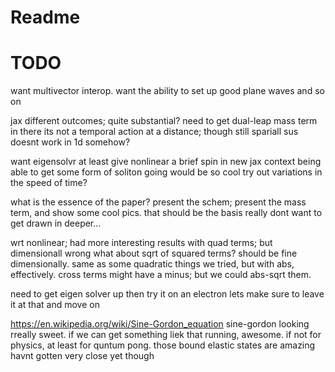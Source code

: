 # Readme



TODO
====
want multivector interop.
want the ability to set up good plane waves and so on

jax different outcomes; quite substantial?
need to get dual-leap mass term in there
its not a temporal action at a distance; though still spariall sus
doesnt work in 1d somehow?

want eigensolvr
at least give nonlinear a brief spin in new jax context
being able to get some form of soliton going would be so cool
try out variations in the speed of time?


what is the essence of the paper?
present the schem; present the mass term,
and show some cool pics.
that should be the basis
really dont want to get drawn in deeper...


wrt nonlinear; had more interesting results with quad terms; but dimensionall wrong
what about sqrt of squared terms? should be fine dimensionally.
same as some quadratic things we tried, but with abs, effectively. 
cross terms might have a minus; but we could abs-sqrt them.

need to get eigen solver up
then try it on an electron
lets make sure to leave it at that and move on

https://en.wikipedia.org/wiki/Sine-Gordon_equation
sine-gordon looking rreally sweet. if we can get something liek that running,
awesome. if not for physics, at least for quntum pong.
those bound elastic states are amazing
havnt gotten very close yet though

